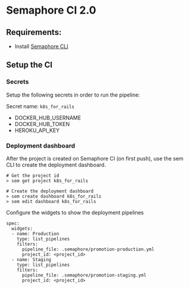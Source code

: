 # Semaphore CI 2.0

## Requirements:

- Install [Semaphore CLI](https://docs.semaphoreci.com/reference/sem-command-line-tool/)

## Setup the CI

### Secrets

Setup the following secrets in order to run the pipeline:

Secret name: `k8s_for_rails`

- DOCKER_HUB_USERNAME
- DOCKER_HUB_TOKEN
- HEROKU_API_KEY

### Deployment dashboard

After the project is created on Semaphore CI (on first push),
use the sem CLI to create the deployment dashboard.

```
# Get the project id
> sem get project k8s_for_rails

# Create the deployment dashboard
> sem create dashboard k8s_for_rails
> sem edit dashboard k8s_for_rails
```

Configure the widgets to show the deployment pipelines

```
spec:
  widgets:
  - name: Production
    type: list_pipelines
    filters:
      pipeline_file: .semaphore/promotion-production.yml
      project_id: <project_id>
  - name: Staging
    type: list_pipelines
    filters:
      pipeline_file: .semaphore/promotion-staging.yml
      project_id: <project_id>
```
